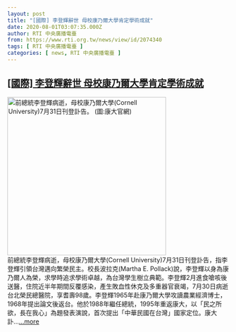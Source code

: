 ```yaml
---
layout: post
title: "[國際] 李登輝辭世 母校康乃爾大學肯定學術成就"
date: 2020-08-01T03:07:35.000Z
author: RTI 中央廣播電臺
from: https://www.rti.org.tw/news/view/id/2074340
tags: [ RTI 中央廣播電臺 ]
categories: [ news, RTI 中央廣播電臺 ]
---
```

<!--1596251255000-->
[[國際] 李登輝辭世 母校康乃爾大學肯定學術成就](https://www.rti.org.tw/news/view/id/2074340)
------

<div>
<img src="https://static.rti.org.tw/assets/thumbnails/2020/08/01/18600e6678e044d2cc411785ed5bf807.jpg" width="360" alt="前總統李登輝病逝，母校康乃爾大學(Cornell University)7月31日刊登訃告。 (圖:康大官網)" title="前總統李登輝病逝，母校康乃爾大學(Cornell University)7月31日刊登訃告。 (圖:康大官網)"><br>前總統李登輝病逝，母校康乃爾大學(Cornell University)7月31日刊登訃告，指李登輝引領台灣邁向繁榮民主。校長波拉克(Martha E. Pollack)說，李登輝以身為康乃爾人為榮，求學時追求學術卓越，為台灣學生樹立典範。李登輝2月進食嗆咳後送醫，住院近半年期間反覆感染，產生敗血性休克及多重器官衰竭，7月30日病逝台北榮民總醫院，享耆壽98歲。李登輝1965年赴康乃爾大學攻讀農業經濟博士，1968年提出論文後返台。他於1988年繼任總統，1995年重返康大，以「民之所欲，長在我心」為題發表演說，首次提出「中華民國在台灣」國家定位。康大訃...<a target="_blank" href="https://www.rti.org.tw/news/view/id/2074340">...more</a>
</div>
